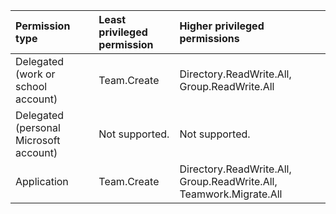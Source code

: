 |Permission type|Least privileged permission|Higher privileged permissions|
|:---|:---|:---|
|Delegated (work or school account)|Team.Create|Directory.ReadWrite.All, Group.ReadWrite.All|
|Delegated (personal Microsoft account)|Not supported.|Not supported.|
|Application|Team.Create|Directory.ReadWrite.All, Group.ReadWrite.All, Teamwork.Migrate.All|

